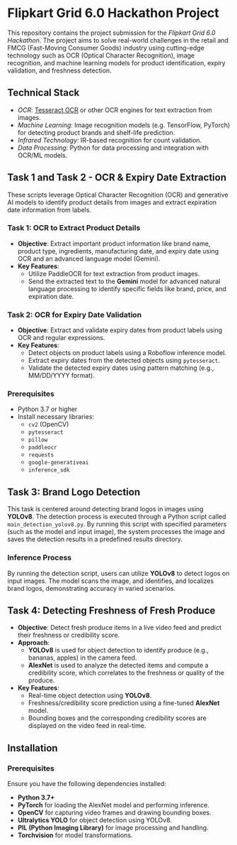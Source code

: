 
# Flipkart Grid 6.0 Hackathon Project

This repository contains the project submission for the *Flipkart Grid 6.0 Hackathon*. The project aims to solve real-world challenges in the retail and FMCG (Fast-Moving Consumer Goods) industry using cutting-edge technology such as OCR (Optical Character Recognition), image recognition, and machine learning models for product identification, expiry validation, and freshness detection.



## Technical Stack

- *OCR*: [Tesseract OCR](https://github.com/tesseract-ocr/tesseract) or other OCR engines for text extraction from images.
- *Machine Learning*: Image recognition models (e.g. TensorFlow, PyTorch) for detecting product brands and shelf-life prediction.
- *Infrared Technology*: IR-based recognition for count validation.
- *Data Processing*: Python for data processing and integration with OCR/ML models.

  
## Task 1 and Task 2 - OCR & Expiry Date Extraction
These scripts leverage Optical Character Recognition (OCR) and generative AI models to identify product details from images and extract expiration date information from labels.

### Task 1: OCR to Extract Product Details
- **Objective**: Extract important product information like brand name, product type, ingredients, manufacturing date, and expiry date using OCR and an advanced language model (Gemini).
- **Key Features**:
  - Utilize PaddleOCR for text extraction from product images.
  - Send the extracted text to the **Gemini** model for advanced natural language processing to identify specific fields like brand, price, and expiration date.
  
### Task 2: OCR for Expiry Date Validation
- **Objective**: Extract and validate expiry dates from product labels using OCR and regular expressions.
- **Key Features**:
  - Detect objects on product labels using a Roboflow inference model.
  - Extract expiry dates from the detected objects using `pytesseract`.
  - Validate the detected expiry dates using pattern matching (e.g., MM/DD/YYYY format).

### Prerequisites
- Python 3.7 or higher
- Install necessary libraries:
    - `cv2` (OpenCV)
    - `pytesseract`
    - `pillow`
    - `paddleocr`
    - `requests`
    - `google-generativeai`
    - `inference_sdk`
## Task 3: Brand Logo Detection

This task is centered around detecting brand logos in images using **YOLOv8**. The detection process is executed through a Python script called `main_detection_yolov8.py`. By running this script with specified parameters (such as the model and input image), the system processes the image and saves the detection results in a predefined results directory.

### Inference Process

By running the detection script, users can utilize **YOLOv8** to detect logos on input images. The model scans the image, and identifies, and localizes brand logos, demonstrating accuracy in varied scenarios.


## Task 4: Detecting Freshness of Fresh Produce
- **Objective**: Detect fresh produce items in a live video feed and predict their freshness or credibility score.
- **Approach**:
  - **YOLOv8** is used for object detection to identify produce (e.g., bananas, apples) in the camera feed.
  - **AlexNet** is used to analyze the detected items and compute a credibility score, which correlates to the freshness or quality of the produce.
- **Key Features**:
  - Real-time object detection using **YOLOv8**.
  - Freshness/credibility score prediction using a fine-tuned **AlexNet** model.
  - Bounding boxes and the corresponding credibility scores are displayed on the video feed in real-time.

## Installation

### Prerequisites
Ensure you have the following dependencies installed:
- **Python 3.7+**
- **PyTorch** for loading the AlexNet model and performing inference.
- **OpenCV** for capturing video frames and drawing bounding boxes.
- **Ultralytics YOLO** for object detection using YOLOv8.
- **PIL (Python Imaging Library)** for image processing and handling.
- **Torchvision** for model transformations.
  

